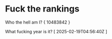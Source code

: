 # Fuck the rankings

Who the hell am I?
{ 10483842 }

What fucking year is it?
[ 2025-02-19T04:56:40Z ]
